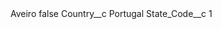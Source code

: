 <?xml version="1.0" encoding="UTF-8"?>
<CustomMetadata xmlns="http://soap.sforce.com/2006/04/metadata" xmlns:xsi="http://www.w3.org/2001/XMLSchema-instance" xmlns:xsd="http://www.w3.org/2001/XMLSchema">
    <label>Aveiro</label>
    <protected>false</protected>
    <values>
        <field>Country__c</field>
        <value xsi:type="xsd:string">Portugal</value>
    </values>
    <values>
        <field>State_Code__c</field>
        <value xsi:type="xsd:string">1</value>
    </values>
</CustomMetadata>
